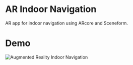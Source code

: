 # AR Indoor Navigation
AR app for indoor navigation using ARcore and Sceneform.

# Demo
![Augmented Reality Indoor Navigation](demo.gif)
